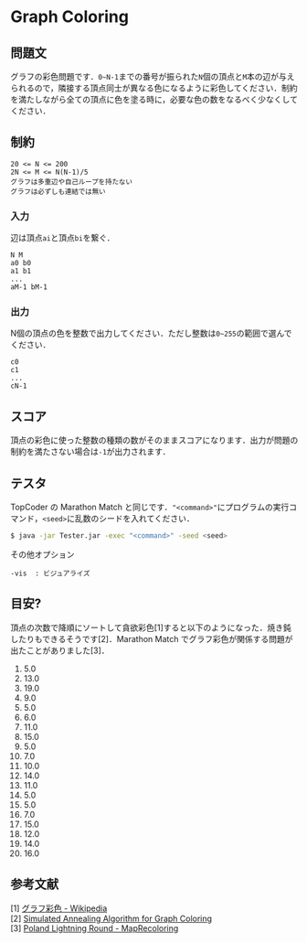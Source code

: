 # Graph Coloring

## 問題文
グラフの彩色問題です．```0~N-1```までの番号が振られた```N```個の頂点と```M```本の辺が与えられるので，隣接する頂点同士が異なる色になるように彩色してください．制約を満たしながら全ての頂点に色を塗る時に，必要な色の数をなるべく少なくしてください．

## 制約
```
20 <= N <= 200
2N <= M <= N(N-1)/5
グラフは多重辺や自己ループを持たない
グラフは必ずしも連結では無い
```

### 入力
辺は頂点```ai```と頂点```bi```を繋ぐ．
```
N M
a0 b0
a1 b1
...
aM-1 bM-1
```

### 出力
N個の頂点の色を整数で出力してください．ただし整数は```0~255```の範囲で選んでください．
```
c0
c1
...
cN-1
```

## スコア
頂点の彩色に使った整数の種類の数がそのままスコアになります．出力が問題の制約を満たさない場合は```-1```が出力されます．

## テスタ
TopCoder の Marathon Match と同じです．```"<command>"```にプログラムの実行コマンド，```<seed>```に乱数のシードを入れてください．
```sh
$ java -jar Tester.jar -exec "<command>" -seed <seed>
```
その他オプション
```
-vis  : ビジュアライズ
```


## 目安?
頂点の次数で降順にソートして貪欲彩色[1]すると以下のようになった．焼き鈍したりもできるそうです[2]．Marathon Match でグラフ彩色が関係する問題が出たことがありました[3]．

1) 5.0
2) 13.0
3) 19.0
4) 9.0
5) 5.0
6) 6.0
7) 11.0
8) 15.0
9) 5.0
10) 7.0
11) 10.0
12) 14.0
13) 11.0
14) 5.0
15) 5.0
16) 7.0
17) 15.0
18) 12.0
19) 14.0
20) 16.0

##  参考文献
[1] [グラフ彩色 - Wikipedia](https://ja.wikipedia.org/wiki/グラフ彩色)  
[2] [Simulated Annealing Algorithm for Graph Coloring](https://arxiv.org/abs/1712.00709)  
[3] [Poland Lightning Round - MapRecoloring](https://community.topcoder.com/longcontest/?module=ViewProblemStatement&rd=17149&pm=14893)  

